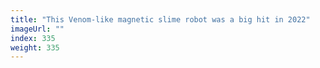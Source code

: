```yaml
---
title: "This Venom-like magnetic slime robot was a big hit in 2022"
imageUrl: ""
index: 335
weight: 335
---
```

